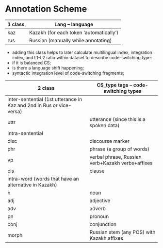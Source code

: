 # Annotation Scheme 

| 1 class | Lang – language                             |
| ------- | ------------------------------------------- |
| kaz     | Kazakh (for each token ‘automatically’)     |
| rus     | Russian (manually while annotating)         |


- adding this class helps to later calculate multilingual index, integration index, and L1-L2 ratio within dataset to describe code-switching type: 
- if it is balanced CS; 
- is there a language shift happening; 
- syntactic integration level of code-switching fragments;


| 2 class         | CS_type tags – code-switching types                 |
| --------------- | --------------------------------------------------- |
|inter-sentential (1st utterance in Kaz and 2nd in Rus or vice-versa)|
| uttr            | utterance (since this is a spoken data)             |
| intra-sentential |
| disc            | discourse marker                                    |
| phr             | phrase (a group of words)                           |
| vp              | verbal phrase, Russian verb+Kazakh verbs+affixes    |
| cls             | clause                                              |
| intra-word (words that have an alternative in Kazakh)|
| n               | noun                                                |
| adj             | adjective                                           |
| adv             | adverb                                              |
| pn              | pronoun                                             |
| conj            | conjunction                                         |
| morph           | Russian stem (any POS) with Kazakh affixes          |





